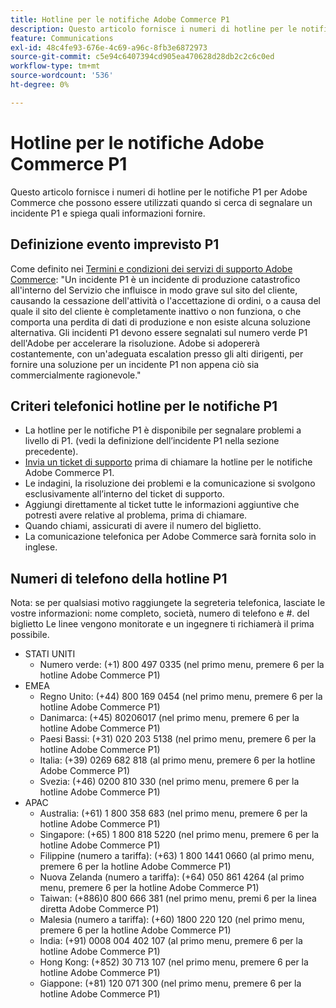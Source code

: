 ```yaml
---
title: Hotline per le notifiche Adobe Commerce P1
description: Questo articolo fornisce i numeri di hotline per le notifiche P1 per Adobe Commerce che possono essere utilizzati quando si cerca di segnalare un incidente P1 e spiega quali informazioni fornire.
feature: Communications
exl-id: 48c4fe93-676e-4c69-a96c-8fb3e6872973
source-git-commit: c5e94c6407394cd905ea470628d28db2c2c6c0ed
workflow-type: tm+mt
source-wordcount: '536'
ht-degree: 0%

---
```


# Hotline per le notifiche Adobe Commerce P1

Questo articolo fornisce i numeri di hotline per le notifiche P1 per Adobe Commerce che possono essere utilizzati quando si cerca di segnalare un incidente P1 e spiega quali informazioni fornire.

## Definizione evento imprevisto P1

Come definito nei [Termini e condizioni dei servizi di supporto Adobe Commerce](https://www.adobe.com/content/dam/cc/en/legal/terms/enterprise/pdfs/Magento-Support-Services-Terms-and-Conditions.pdf): &quot;Un incidente P1 è un incidente di produzione catastrofico all&#39;interno del Servizio che influisce in modo grave sul sito del cliente, causando la cessazione dell&#39;attività o l&#39;accettazione di ordini, o a causa del quale il sito del cliente è completamente inattivo o non funziona, o che comporta una perdita di dati di produzione e non esiste alcuna soluzione alternativa. Gli incidenti P1 devono essere segnalati sul numero verde P1 dell&#39;Adobe per accelerare la risoluzione. Adobe si adopererà costantemente, con un&#39;adeguata escalation presso gli alti dirigenti, per fornire una soluzione per un incidente P1 non appena ciò sia commercialmente ragionevole.&quot;

## Criteri telefonici hotline per le notifiche P1

* La hotline per le notifiche P1 è disponibile per segnalare problemi a livello di P1. (vedi la definizione dell’incidente P1 nella sezione precedente).
* [Invia un ticket di supporto](https://experienceleague.adobe.com/docs/commerce-knowledge-base/kb/help-center-guide/magento-help-center-user-guide.html?lang=en#submit-ticket) prima di chiamare la hotline per le notifiche Adobe Commerce P1.
* Le indagini, la risoluzione dei problemi e la comunicazione si svolgono esclusivamente all’interno del ticket di supporto.
* Aggiungi direttamente al ticket tutte le informazioni aggiuntive che potresti avere relative al problema, prima di chiamare.
* Quando chiami, assicurati di avere il numero del biglietto.
* La comunicazione telefonica per Adobe Commerce sarà fornita solo in inglese.

## Numeri di telefono della hotline P1

Nota: se per qualsiasi motivo raggiungete la segreteria telefonica, lasciate le vostre informazioni: nome completo, società, numero di telefono e #. del biglietto Le linee vengono monitorate e un ingegnere ti richiamerà il prima possibile.

* STATI UNITI
   * Numero verde: (+1) 800 497 0335 (nel primo menu, premere 6 per la hotline Adobe Commerce P1)
* EMEA
   * Regno Unito: (+44) 800 169 0454 (nel primo menu, premere 6 per la hotline Adobe Commerce P1)
   * Danimarca: (+45) 80206017 (nel primo menu, premere 6 per la hotline Adobe Commerce P1)
   * Paesi Bassi: (+31) 020 203 5138 (nel primo menu, premere 6 per la hotline Adobe Commerce P1)
   * Italia: (+39) 0269 682 818 (al primo menu, premere 6 per la hotline Adobe Commerce P1)
   * Svezia: (+46) 0200 810 330 (nel primo menu, premere 6 per la hotline Adobe Commerce P1)
* APAC
   * Australia: (+61) 1 800 358 683 (nel primo menu, premere 6 per la hotline Adobe Commerce P1)
   * Singapore: (+65) 1 800 818 5220 (nel primo menu, premere 6 per la hotline Adobe Commerce P1)
   * Filippine (numero a tariffa): (+63) 1 800 1441 0660 (al primo menu, premere 6 per la hotline Adobe Commerce P1)
   * Nuova Zelanda (numero a tariffa): (+64) 050 861 4264 (al primo menu, premere 6 per la hotline Adobe Commerce P1)
   * Taiwan: (+886)0 800 666 381 (nel primo menu, premi 6 per la linea diretta Adobe Commerce P1)
   * Malesia (numero a tariffa): (+60) 1800 220 120 (nel primo menu, premere 6 per la hotline Adobe Commerce P1)
   * India: (+91) 0008 004 402 107 (al primo menu, premere 6 per la hotline Adobe Commerce P1)
   * Hong Kong: (+852) 30 713 107 (nel primo menu, premere 6 per la hotline Adobe Commerce P1)
   * Giappone: (+81) 120 071 300 (nel primo menu, premere 6 per la hotline Adobe Commerce P1)
